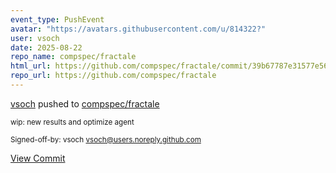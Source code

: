 ```yaml
---
event_type: PushEvent
avatar: "https://avatars.githubusercontent.com/u/814322?"
user: vsoch
date: 2025-08-22
repo_name: compspec/fractale
html_url: https://github.com/compspec/fractale/commit/39b67787e31577e56df87dfee614c3d82f7d335f
repo_url: https://github.com/compspec/fractale
---
```


<a href='https://github.com/vsoch' target='_blank'>vsoch</a> pushed to <a href='https://github.com/compspec/fractale' target='_blank'>compspec/fractale</a>

<small>wip: new results and optimize agent

Signed-off-by: vsoch <vsoch@users.noreply.github.com></small>

<a href='https://github.com/compspec/fractale/commit/39b67787e31577e56df87dfee614c3d82f7d335f' target='_blank'>View Commit</a>